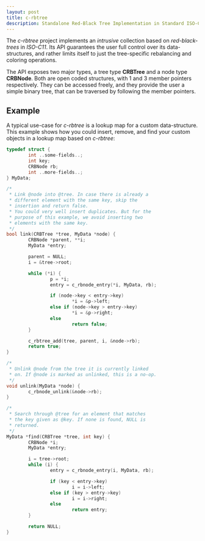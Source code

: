 ```yaml
---
layout: post
title: c-rbtree
description: Standalone Red-Black Tree Implementation in Standard ISO-C11
---
```

The *c-rbtree* project implements an *intrusive* collection based on
*red-black-trees* in *ISO-C11*. Its API guarantees the user full control over
its data-structures, and rather limits itself to just the tree-specific
rebalancing and coloring operations.

The API exposes two major types, a tree type **CRBTree** and a node type
**CRBNode**. Both are open coded structures, with 1 and 3 member pointers
respectively. They can be accessed freely, and they provide the user a simple
binary tree, that can be traversed by following the member pointers. 

## Example

A typical use-case for *c-rbtree* is a lookup map for a custom data-structure.
This example shows how you could insert, remove, and find your custom objects
in a lookup map based on *c-rbtree*:

```c
typedef struct {
        int ..some-fields..;
        int key;
        CRBNode rb;
        int ..more-fields..;
} MyData;

/*
 * Link @node into @tree. In case there is already a
 * different element with the same key, skip the
 * insertion and return false.
 * You could very well insert duplicates. But for the
 * purpose of this example, we avoid inserting two
 * elements with the same key.
 */
bool link(CRBTree *tree, MyData *node) {
        CRBNode *parent, **i;
        MyData *entry;

        parent = NULL;
        i = &tree->root;

        while (*i) {
                p = *i;
                entry = c_rbnode_entry(*i, MyData, rb);

                if (node->key < entry->key)
                        *i = &p->left;
                else if (node->key > entry->key)
                        *i = &p->right;
                else
                        return false;
        }

        c_rbtree_add(tree, parent, i, &node->rb);
        return true;
}

/*
 * Unlink @node from the tree it is currently linked
 * on. If @node is marked as unlinked, this is a no-op.
 */
void unlink(MyData *node) {
        c_rbnode_unlink(&node->rb);
}

/*
 * Search through @tree for an element that matches
 * the key given as @key. If none is found, NULL is
 * returned.
 */
MyData *find(CRBTree *tree, int key) {
        CRBNode *i;
        MyData *entry;

        i = tree->root;
        while (i) {
                entry = c_rbnode_entry(i, MyData, rb);

                if (key < entry->key)
                        i = i->left;
                else if (key > entry->key)
                        i = i->right;
                else
                        return entry;
        }

        return NULL;
}
```
